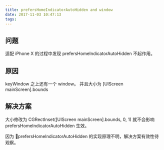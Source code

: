 ```yaml
---
title: prefersHomeIndicatorAutoHidden and window
date: 2017-11-03 10:47:13
tags:
---
```


## 问题
适配 iPhone X 的过程中发现 prefersHomeIndicatorAutoHidden 不起作用。

## 原因
keyWindow 之上还有一个 window。
并且大小为 [UIScreen mainScreen].bounds

## 解决方案
大小修改为 CGRectInset([UIScreen mainScreen].bounds, 0, 1) 就不会影响 prefersHomeIndicatorAutoHidden 生效。

因为 prefersHomeIndicatorAutoHidden 的实现原理不明，解决方案有效性待观察。